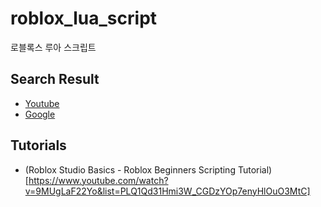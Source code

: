 # roblox_lua_script

로블록스 루아 스크립트

## Search Result

- [Youtube](https://www.youtube.com/results?search_query=roblox+lua+script+tutorial)
- [Google](https://www.google.com/search?q=roblox+lua+script+tutorial)

## Tutorials

- (Roblox Studio Basics - Roblox Beginners Scripting Tutorial)[https://www.youtube.com/watch?v=9MUgLaF22Yo&list=PLQ1Qd31Hmi3W_CGDzYOp7enyHlOuO3MtC]